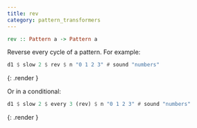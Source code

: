 ```yaml
---
title: rev
category: pattern_transformers
---
```


~~~~ haskell
rev :: Pattern a -> Pattern a
~~~~

Reverse every cycle of a pattern. For example:

~~~~ haskell
d1 $ slow 2 $ rev $ n "0 1 2 3" # sound "numbers"
~~~~
{: .render }

Or in a conditional:

~~~~ haskell
d1 $ slow 2 $ every 3 (rev) $ n "0 1 2 3" # sound "numbers"
~~~~
{: .render }
